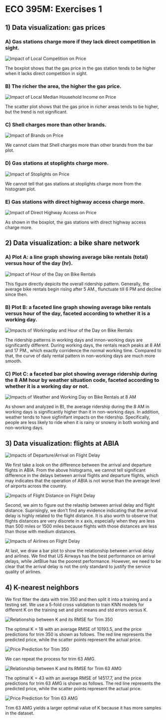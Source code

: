 ECO 395M: Exercises 1
=====================

## 1) Data visualization: gas prices

### A) Gas stations charge more if they lack direct competition in sight.

![ Impact of Local Competition on Price](1-1.png)

The boxplot shows that the gas price in the gas station tends to be
higher when it lacks direct competition in sight.

### B) The richer the area, the higher the gas price.

![ Impact of Local Median Household Income on Price](1-2.png)

The scatter plot shows that the gas price in richer areas tends to be
higher, but the trend is not significant.

### C) Shell charges more than other brands.

![ Impact of Brands on Price](1-3.png)

We cannot claim that Shell charges more than other brands from the bar
plot.

### D) Gas stations at stoplights charge more.

![ Impact of Stoplights on Price](1-4.png)

We cannot tell that gas stations at stoplights charge more from the
histogram plot.

### E) Gas stations with direct highway access charge more.

![ Impact of Direct Highway Access on Price](1-5.png)

As shown in the boxplot, the gas stations with direct highway access
charge more.

## 2) Data visualization: a bike share network

### A) Plot A: a line graph showing average bike rentals (total) versus hour of the day (hr).

![ Impact of Hour of the Day on Bike Rentals](2-1.png)

This figure directly depicits the overall ridership pattern. Generally,
the average bike rentals begin rising after 5 AM., flunctuate till 6 PM
and decline since then.

### B) Plot B: a faceted line graph showing average bike rentals versus hour of the day, faceted according to whether it is a working day.

![ Impacts of Workingday and Hour of the Day on Bike Rentals](2-2.png)

The ridership patterns in working days and innon-working days are
significantly different. During working days, the rentals reach peaks at
8 AM and 17 PM., which exactly corridence the normal working time.
Compared to that, the curve of daily rental pattern in non-working days
are much more smooth.

### C) Plot C: a faceted bar plot showing average ridership during the 8 AM hour by weather situation code, faceted according to whether it is a working day or not.

![ Impacts of Weather and Working Day on Bike Rentals at 8 AM](2-3.png)

As shown and analyzed in B), the average ridership during the 8 AM in
working days is significantly higher than it in non-working days. In
addition, weather tends to have sigfinifant impacts on the ridership.
Specifically, people are less likely to ride when it is rainy or snowny
in both working and non-working days.

## 3) Data visualization: flights at ABIA

![ Impacts of Departure/Arrival on Flight Delay](3-1.png)

We first take a look on the difference between the arrival and departure
flights in ABIA. From the above histograms, we cannot tell significant
difference in the delays between arrival flights and departure flights,
which may indicates that the operation of ABIA is not worse than the
average level of airports across the country.

![ Impacts of Flight Distance on Flight Delay](3-2.png)

Second, we aim to figure out the relaship between arrival delay and
flight distance. Suprisingly, we don’t find any evidence indicating that
the arrival delay is highly related to the flight distance. It is also
worth to observe that flights distances are very discrete in x axis,
especially when they are less than 500 miles or 1500 miles because
flights with those distances are less than those with medium distances.

![ Impacts of Airlines on Flight Delay](3-3.png)

At last, we draw a bar plot to show the relationship between arrival
delay and airlines. We find that US Airways has the best performance on
arrival delays, while JetBlue has the poorest performance. However, we
need to be clear that the arrival delay is not the only standard to
justify the service quality of airlines.

## 4) K-nearest neighbors

We first fliter the data with trim 350 and then split it into a training
and a testing set. We use a 5-fold cross validation to train KNN models
for different K on the training set and plot means and std errors versus
K.

![ Relationship between K and its RMSE for Trim 350](4-1.png)

The optimal K = 18 with an average RMSE of 10193.5, and the price
predictions for trim 350 is shown as follows. The red line represents
the predicted price, while the scatter points represent the actual
price.

![ Price Prediction for Trim 350](4-2.png)

We can repeat the process for trim 63 AMG.

![ Relationship between K and its RMSE for Trim 63 AMG](4-3.png)

The optimal K = 43 with an average RMSE of 14517.7, and the price
predictions for trim 63 AMG is shown as follows. The red line represents
the predicted price, while the scatter points represent the actual
price.

![ Price Prediction for Trim 63 AMG](4-4.png)

Trim 63 AMG yields a larger optimal value of K because it has more
samples in the dataset.
